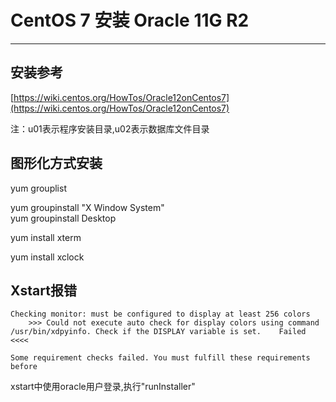 # CentOS 7 安装 Oracle 11G R2

---

## 安装参考

[https://wiki.centos.org/HowTos/Oracle12onCentos7](https://wiki.centos.org/HowTos/Oracle12onCentos7)

注：u01表示程序安装目录,u02表示数据库文件目录

## 图形化方式安装

yum grouplist

yum groupinstall "X Window System"  
yum groupinstall Desktop

yum install xterm

yum install xclock

## Xstart报错

```
Checking monitor: must be configured to display at least 256 colors
    >>> Could not execute auto check for display colors using command /usr/bin/xdpyinfo. Check if the DISPLAY variable is set.    Failed <<<<

Some requirement checks failed. You must fulfill these requirements before
```

xstart中使用oracle用户登录,执行"runInstaller"

